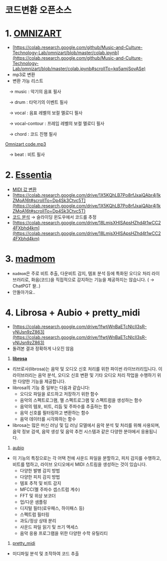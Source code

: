 # 코드변환 오픈소스

# 1. [**OMNIZART**](https://github.com/Music-and-Culture-Technology-Lab/omnizart)

- [https://colab.research.google.com/github/Music-and-Culture-Technology-Lab/omnizart/blob/master/colab.ipynb](https://colab.research.google.com/github/Music-and-Culture-Technology-Lab/omnizart/blob/master/colab.ipynb#scrollTo=kq5amjSovASe)
- mp3로 변환
- 변환 가능 리스트

ㅤ→ music : 악기의 음표 필사

ㅤ→ drum : 타악기의 이벤트 필사

ㅤ→ vocal : 음표 레벨의 보컬 멜로디 필사

ㅤ→ vocal-contour : 프레임 레벨의 보컬 멜로디 필사

ㅤ→ chord : 코드 진행 필사

[Omnizart code.mp3](Omnizart_code.mp3)

ㅤ→ beat : 비트 필사

# 2. [**Essentia**](https://github.com/MTG/essentia)

- [MIDI 값 변환](https://essentia.upf.edu/tutorial_pitch_melody.html)
- [https://colab.research.google.com/drive/1X5KQhLB7Po8rfJxaiQAbr4j1kZMoA16t#scrollTo=Dp4Sk3Ctvc5T](https://colab.research.google.com/drive/1X5KQhLB7Po8rfJxaiQAbr4j1kZMoA16t#scrollTo=Dp4Sk3Ctvc5T)
- [코드 분석](https://essentia.upf.edu/tutorial_tonal_chords.html) → 슬라이딩 윈도우에서 코드를 추정
- [https://colab.research.google.com/drive/18LmjsXHlSApsHZhd4t1wCC24FXbhd4km](https://colab.research.google.com/drive/18LmjsXHlSApsHZhd4t1wCC24FXbhd4km)

# 3. [**madmom**](https://github.com/CPJKU/madmom)

- `madmom`은 주로 비트 추출, 다운비트 감지, 템포 분석 등에 특화된 오디오 처리 라이브러리로, 화음(코드)을 직접적으로 감지하는 기능을 제공하지는 않습니다. ( → ChatPGT 왈..)
- 안돌아가요..

# 4. Librosa + Aubio + pretty_midi

- [https://colab.research.google.com/drive/1fwtjWnBaETcNlcll3sR-yNlJsn9zZ863](https://colab.research.google.com/drive/1fwtjWnBaETcNlcll3sR-yNlJsn9zZ863)
- 돌려본 결과 정확하게 나오진 않음

1. [**librosa**](https://github.com/librosa/librosa)
- 리브로사(librosa)는 음악 및 오디오 신호 처리를 위한 파이썬 라이브러리입니다. 이 라이브러리는 음악 분석, 오디오 신호 변환 및 기타 오디오 처리 작업을 수행하기 위한 다양한 기능을 제공합니다.
- librosa의 기능 중 일부는 다음과 같습니다:
    - 오디오 파일을 로드하고 저장하기 위한 함수
    - 음악의 스펙트로그램, 멜 스펙트로그램 및 스펙트럼을 생성하는 함수
    - 음악의 템포, 비트, 리듬 및 주파수를 추출하는 함수
    - 음악 신호를 필터링하고 변환하는 함수
    - 음악 데이터를 시각화하는 함수
- librosa는 많은 머신 러닝 및 딥 러닝 모델에서 음악 분석 및 처리를 위해 사용되며, 음악 정보 검색, 음악 생성 및 음악 추천 시스템과 같은 다양한 분야에서 응용됩니다.
1. [aubio](https://github.com/aubio/aubio)
- 이 기능의 특징으로는 각 어택 전에 사운드 파일을 분할하고, 피치 감지를 수행하고, 비트를 탭하고, 라이브 오디오에서 MIDI 스트림을 생성하는 것이 있습니다.
    - 다양한 발병 감지 방법
    - 다양한 피치 감지 방법
    - 템포 추적 및 비트 감지
    - MFCC(멜 주파수 셉스트럼 계수)
    - FFT 및 위상 보코더
    - 업/다운 샘플링
    - 디지털 필터(로우패스, 하이패스 등)
    - 스펙트럼 필터링
    - 과도/정상 상태 분리
    - 사운드 파일 읽기 및 쓰기 액세스
    - 음악 응용 프로그램을 위한 다양한 수학 유틸리티
1. [pretty_midi](https://github.com/craffel/pretty-midi?tab=readme-ov-file)
- 미디파일 분석 및 조작하여 코드 추출
